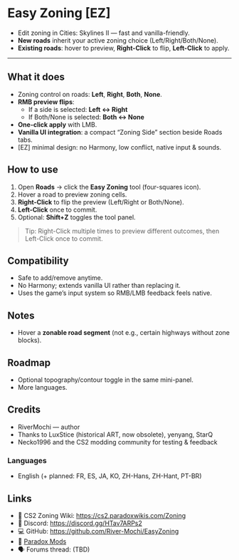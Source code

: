 ﻿# Easy Zoning [EZ]

- Edit zoning in Cities: Skylines II — fast and vanilla-friendly.
- **New roads** inherit your active zoning choice (Left/Right/Both/None).
- **Existing roads**: hover to preview, **Right-Click** to flip, **Left-Click** to apply.

---

## What it does
- Zoning control on roads: **Left**, **Right**, **Both**, **None**.
- **RMB preview flips**:
  - If a side is selected: **Left ↔ Right**
  - If Both/None is selected: **Both ↔ None**
- **One-click apply** with LMB.
- **Vanilla UI integration**: a compact “Zoning Side” section beside Roads tabs.
- [EZ] minimal design: no Harmony, low conflict, native input & sounds.

## How to use
1. Open **Roads** → click the **Easy Zoning** tool (four-squares icon).
2. Hover a road to preview zoning cells.
3. **Right-Click** to flip the preview (Left/Right or Both/None).
4. **Left-Click** once to commit.
5. Optional: **Shift+Z** toggles the tool panel.

> Tip: Right-Click multiple times to preview different outcomes, then Left-Click once to commit.

## Compatibility
- Safe to add/remove anytime.
- No Harmony; extends vanilla UI rather than replacing it.
- Uses the game’s input system so RMB/LMB feedback feels native.

## Notes
- Hover a **zonable road segment** (not e.g., certain highways without zone blocks).

## Roadmap
- Optional topography/contour toggle in the same mini-panel.
- More languages.

## Credits
- RiverMochi — author
- Thanks to LuxStice (historical ART, now obsolete), yenyang, StarQ
- Necko1996 and the CS2 modding community for testing & feedback

### Languages
- English (+ planned: FR, ES, JA, KO, ZH-Hans, ZH-Hant, PT-BR)

## Links
- 📘 CS2 Zoning Wiki: https://cs2.paradoxwikis.com/Zoning
- 💬 Discord: https://discord.gg/HTav7ARPs2
- 💻 GitHub: https://github.com/River-Mochi/EasyZoning
- 🧩 [Paradox Mods](https://mods.paradoxplaza.com/authors/kimosabe1?orderBy=desc&sortBy=best&time=alltime)
- 🗣️ Forums thread: (TBD)
